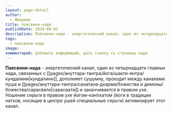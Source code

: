 ```yaml
---
layout: page-detail
author:
  - Яшодеви
title: паясвини-нади
publishDate: 2024-09-01
description: Паясвини-нади - энергетический канал, один из четырнадцати главных нади, связанных с кундалини, дополняет сушумну, проходит между каналами пуша и сарасвати и заканчивается в правом ухе. Ношение серьги в правом ухе йогом-канпхатом (йоги в традиции натхов, носящие в центре ушей специальные серьги) активизирует этот канал.
tags:
  - паясвини-нади
image: 
комментарий: добавить информацию, дать ссылку со страницы нади
---
```

**Паясвини-нада** - энергетический канал, один из четырнадцати главных нади, связанных с [[pages/ануттара-тантра/йога/шакти-янтра/кундалини|кундалини]], дополняет сушумну, проходит между каналами пуша и [[pages/ануттара-тантра/санатана-дхарма/божества и демоны/божества/сарасвати|сарасвати]] и заканчивается в правом ухе. Ношение серьги в правом ухе йогом-канпхатом (йоги в традиции натхов, носящие в центре ушей специальные серьги) активизирует этот канал.

